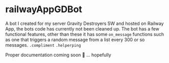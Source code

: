 # railwayAppGDBot

A bot I created for my server Gravity Destroyers SW and hosted on Railway App, the bots code has currently not been cleaned up.
The bot has a few functional features, other than these it has some `on_message` functions such as one that triggers a random message from a list every 300 or so messages.
`.compliment`
`.helperping`


Proper documentation coming soon 🙏 ... hopefully
